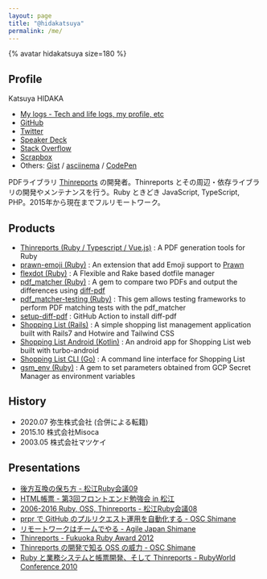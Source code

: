 ```yaml
---
layout: page
title: "@hidakatsuya"
permalink: /me/
---
```


{% avatar hidakatsuya size=180 %}

## Profile

Katsuya HIDAKA

- [My logs - Tech and life logs, my profile, etc](/)
- [GitHub](https://github.com/hidakatsuya)
- [Twitter](https://twitter.com/hidakatsuya)
- [Speaker Deck](https://speakerdeck.com/hidakatsuya)
- [Stack Overflow](https://stackoverflow.com/users/1160252/hidakatsuya)
- [Scrapbox](https://scrapbox.io/hidakatsuya/)
- Others: [Gist](https://gist.github.com/hidakatsuya) / [asciinema](https://asciinema.org/~hidakatsuya) / [CodePen](https://codepen.io/hidakatsuya)


PDFライブラリ [Thinreports](https://github.com/thinreports) の開発者。Thinreports とその周辺・依存ライブラリの開発やメンテナンスを行う。Ruby ときどき JavaScript, TypeScript, PHP。2015年から現在までフルリモートワーク。

## Products

- [Thinreports (Ruby / Typescript / Vue.js)](https://github.com/thinreports/thinreports) : A PDF generation tools for Ruby
- [prawn-emoji (Ruby)](https://github.com/hidakatsuya/prawn-emoji) : An extension that add Emoji support to [Prawn](https://github.com/prawnpdf/prawn)
- [flexdot (Ruby)](https://github.com/hidakatsuya/flexdot) : A Flexible and Rake based dotfile manager
- [pdf_matcher (Ruby)](https://github.com/hidakatsuya/pdf_matcher) : A gem to compare two PDFs and output the differences using [diff-pdf](https://github.com/vslavik/diff-pdf)
- [pdf_matcher-testing (Ruby)](https://github.com/hidakatsuya/pdf_matcher-testing) : This gem allows testing frameworks to perform PDF matching tests with the pdf_matcher
- [setup-diff-pdf](https://github.com/hidakatsuya/setup-diff-pdf) : GitHub Action to install diff-pdf
- [Shopping List (Rails)](https://github.com/hidakatsuya/shopping_list) : A simple shopping list management application built with Rails7 and Hotwire and Tailwind CSS
- [Shopping List Android (Kotlin)](https://github.com/hidakatsuya/shopping_list-android) : An android app for Shopping List web built with turbo-android
- [Shopping List CLI (Go)](https://github.com/hidakatsuya/shopping_list-cli) : A command line interface for Shopping List
- [gsm_env (Ruby)](https://github.com/hidakatsuya/gsm_env) : A gem to set parameters obtained from GCP Secret Manager as environment variables

## History

- 2020.07 弥生株式会社 (合併による転籍)
- 2015.10 株式会社Misoca
- 2003.05 株式会社マツケイ

## Presentations

- [後方互換の保ち方 - 松江Ruby会議09](https://speakerdeck.com/hidakatsuya/how-to-maintain-compatibility)
- [HTML帳票 - 第3回フロントエンド勉強会 in 松江](https://speakerdeck.com/hidakatsuya/frontend-study-group-in-sannin-3rd)
- [2006-2016 Ruby, OSS, Thinreports - 松江Ruby会議08](https://speakerdeck.com/hidakatsuya/matsue-rubykaigi08-lt)
- [prpr で GitHub のプルリクエスト運用を自動化する - OSC Shimane](https://speakerdeck.com/hidakatsuya/introduction-of-prpr)
- [リモートワークはチームでやる - Agile Japan Shimane](https://speakerdeck.com/hidakatsuya/agilejapan2016-shimane-session2-2)
- [Thinreports - Fukuoka Ruby Award 2012](https://www.slideshare.net/thinreports/fukuoka-ruby-award-2012)
- [Thinreports の開発で知る OSS の威力 - OSC Shimane](https://www.slideshare.net/thinreports/thinreports-osc2011shimane)
- [Ruby と業務システムと帳票開発、そして Thinreports - RubyWorld Conference 2010](https://www.slideshare.net/thinreports/rubythinreports-6798564)
